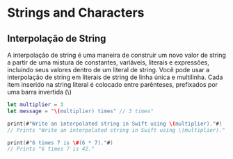 # Strings and Characters
## Interpolação de String
A interpolação de string é uma maneira de construir um novo valor de string a partir de uma mistura de constantes, variáveis, literais e expressões, incluindo seus valores dentro de um literal de string. Você pode usar a interpolação de string em literais de string de linha única e multilinha. Cada item inserido na string literal é colocado entre parênteses, prefixados por uma barra invertida (\\)

~~~swift
let multiplier = 3
let message = "\(multiplier) times" // 3 times"

print(#"Write an interpolated string in Swift using \(multiplier)."#)
// Prints "Write an interpolated string in Swift using \(multiplier)."

print(#"6 times 7 is \#(6 * 7)."#)
// Prints "6 times 7 is 42."
~~~
